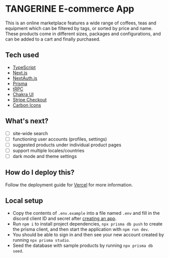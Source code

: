 # TANGERINE E-commerce App

This is an online marketplace features a wide range of coffees, teas and equipment which can be filtered by tags, or sorted by price and name. These products come in different sizes, packages and configurations, and can be added to a cart and finally purchased.

## Tech used

- [TypeScript](https://www.typescriptlang.org)
- [Next.js](https://nextjs.org)
- [NextAuth.js](https://next-auth.js.org)
- [Prisma](https://prisma.io)
- [tRPC](https://trpc.io)
- [Chakra UI](https://chakra-ui.com)
- [Stripe Checkout](https://stripe.com/payments/checkout)
- [Carbon Icons](https://carbondesignsystem.com)

## What's next?

- [ ] site-wide search
- [ ] functioning user accounts (profiles, settings)
- [ ] suggested products under individual product pages
- [ ] support multiple locales/countries
- [ ] dark mode and theme settings

## How do I deploy this?

Follow the deployment guide for [Vercel](https://create.t3.gg/en/deployment/vercel) for more information.

## Local setup

- Copy the contents of `.env.example` into a file named `.env` and fill in the discord client ID and secret after [creating an app](https://discord.com/developers/docs/getting-started#step-1-creating-an-app).
- Run `npm i` to install project dependencies, `npx prisma db push` to create the prisma client, and then start the application with `npm run dev`.
- You should be able to sign in and then see your new account created by running `npx prisma studio`.
- Seed the database with sample products by running `npx prisma db seed`.
